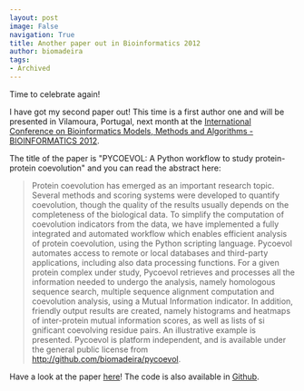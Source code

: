 ```yaml
---
layout: post
image: False
navigation: True
title: Another paper out in Bioinformatics 2012
author: biomadeira
tags:
- Archived
---
```


Time to celebrate again! 

I have got my second paper out! This time is a first author one and will be presented in Vilamoura, Portugal, 
next month at the
[International Conference on Bioinformatics Models, Methods and Algorithms - BIOINFORMATICS 2012](http://www.bioinformatics.biostec.org/BIOINFORMATICS2012/).

The title of the paper is "PYCOEVOL: A Python workflow to study protein-protein coevolution" and you can read the 
abstract here:

> Protein coevolution has emerged as an important research topic. Several methods and scoring systems were 
> developed to quantify coevolution, though the quality of the results usually depends on the completeness 
> of the biological data. To simplify the computation of coevolution indicators from the data, we have 
> implemented a fully integrated and automated workflow which enables efficient analysis of protein coevolution, 
> using the Python scripting language. Pycoevol automates access to remote or local databases and third-party 
> applications, including also data processing functions. For a given protein complex under study, Pycoevol 
> retrieves and processes all the information needed to undergo the analysis, namely homologous sequence search, 
> multiple sequence alignment computation and coevolution analysis, using a Mutual Information indicator. In 
> addition, friendly output results are created, namely histograms and heatmaps of inter-protein mutual 
> information scores, as well as lists of si gnificant coevolving residue pairs. An illustrative example 
> is presented. Pycoevol is platform independent, and is available under the general public license 
> from http://github.com/biomadeira/pycoevol.

Have a look at the paper [here](http://www.scitepress.org/DigitalLibrary/Link.aspx?doi=10.5220/0003737901430149)! 
The code is also available in [Github](http://github.com/biomadeira/pycoevol).
